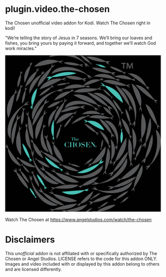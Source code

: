 # plugin.video.the-chosen
The Chosen unofficial video addon for Kodi.   Watch The Chosen right in kodi!

"We’re telling the story of Jesus in 7 seasons. We’ll bring our loaves and fishes, you bring yours by paying it forward, and together we’ll watch God work miracles."

![](resources/icon.jpg?raw=true)

Watch The Chosen at https://www.angelstudios.com/watch/the-chosen

# Disclaimers

This *unofficial* addon is not affiliated with or specifically authorized by The Chosen or Angel Studios. LICENSE refers to the code for this addon ONLY. Images and video included with or displayed by this addon belong to others and are licensed differently.
